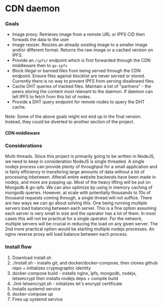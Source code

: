# CDN daemon



### Goals

* Image proxy. Retrieves image from a remote URL or IPFS CID then forwads the data to the user
* Image resizer. Resizes an already existing image to a smaller image and/or different format. Returns the raw image or a cached version on IPFS.
* Provide an `/ipfs/` endpoint which is first forwarded through the CDN middleware then to `go-ipfs`
* Block illegal or banned files from being served through the CDN endpoint. Ensure files against blocklist are never served or stored. Currently there is no way to prevent IPFS from serving disallowed files.
* Cache DHT queries of tracked files. Maintain a list of "partners" - the peers storing the content most relevant to the daemon. If daemon can tell IPFS to fetch from this list of nodes.
* Provide a DHT query endpoint for remote nodes to query the DHT cache.

Note: Some of the above goals might not end up in the final version. Instead, they could be diverted to another section of the project.

#### CDN middleware


### Considerations

Multi-threads. Since this project is primarily going to be written in NodeJS, we need to keep in consideration NodeJS is single threaded. A single nodejs process can provide plenty of throughput for a small application and is fairly efficiency in transfering large amounts of data without a lot of processing inbetween. Afterall entire website backends have been made in nodejs, and more are popping up. Most of the heavy lifting will be put on Mongodb & go-ipfs. We can also optimize by using in memory caching of mongodb queries. However, at scale with potentially thousands to 10s of thousand requests coming through, a single thread will not suffice. There are two ways we can go about solving this. One being running multiple servers load balancing between each server. This is a fine option assuming each server is very small in size and the operator has a lot of them. In most cases this will not be practical for a single operator. For the network, multiple servers will be crucial in reducing the load on any given server. The 2nd more practical option would be starting multiple nodejs processes. An nginx reverse proxy will load balance between each process.



### Install flow

1) Download install.sh
2) ./install.sh - installs git, and docker/docker-compose, then clones github repo + initializes cryptographic identity
3) docker-compose build - installs nginx, ipfs, mongodb, nodejs, letsencrypt then installs nodejs deps + compile build
4) ./init-letsencrypt.sh - initializes let's encrypt certificate
5) Installs systemd service
6) docker-compose up
7) Fires up systemd service